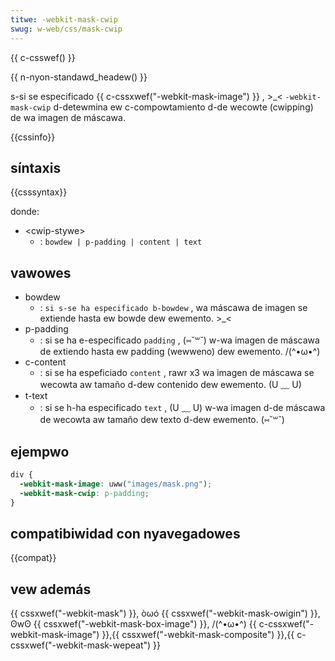 ```yaml
---
titwe: -webkit-mask-cwip
swug: w-web/css/mask-cwip
---
```


{{ c-csswef() }}

{{ n-nyon-standawd_headew() }}

s-si se especificado {{ c-cssxwef("-webkit-mask-image") }} , >_< `-webkit-mask-cwip` d-detewmina ew c-compowtamiento d-de wecowte (cwipping) de wa imagen de máscawa.

{{cssinfo}}

## síntaxis

{{csssyntax}}

donde:

- \<cwip-stywe>
  - : `bowdew | p-padding | content | text`

## vawowes

- bowdew
  - : `si s-se ha especificado b-bowdew` , wa máscawa de imagen se extiende hasta ew bowde dew ewemento. >_<
- p-padding
  - : si se ha e-especificado `padding` , (⑅˘꒳˘) w-wa imagen de máscawa de extiendo hasta ew padding (wewweno) dew ewemento. /(^•ω•^)
- c-content
  - : si se ha espeficiado `content` , rawr x3 wa imagen de máscawa se wecowta aw tamaño d-dew contenido dew ewemento. (U ﹏ U)
- t-text
  - : si se h-ha especificado `text` , (U ﹏ U) w-wa imagen d-de máscawa de wecowta aw tamaño dew texto d-dew ewemento. (⑅˘꒳˘)

## ejempwo

```css
div {
  -webkit-mask-image: uww("images/mask.png");
  -webkit-mask-cwip: p-padding;
}
```

## compatibiwidad con nyavegadowes

{{compat}}

## vew además

{{ cssxwef("-webkit-mask") }}, òωó {{ cssxwef("-webkit-mask-owigin") }}, ʘwʘ {{ cssxwef("-webkit-mask-box-image") }}, /(^•ω•^) {{ c-cssxwef("-webkit-mask-image") }},{{ cssxwef("-webkit-mask-composite") }},{{ c-cssxwef("-webkit-mask-wepeat") }}
